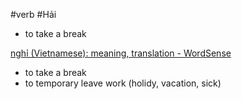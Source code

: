#verb #Hải 


- to take a break


[nghỉ‎ (Vietnamese): meaning, translation - WordSense](https://www.wordsense.eu/ngh%E1%BB%89/)
- to take a break
- to temporary leave work (holidy, vacation, sick) 